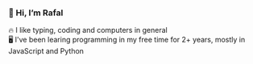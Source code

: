 ### 👋 Hi, I’m Rafal
🔥 I like typing, coding and computers in general\
🖥️ I've been learing programming in my free time for 2+ years, mostly in JavaScript and Python

<!---
xrttrx/xrttrx is a ✨ special ✨ repository because its `README.md` (this file) appears on your GitHub profile.
You can click the Preview link to take a look at your changes.
--->
